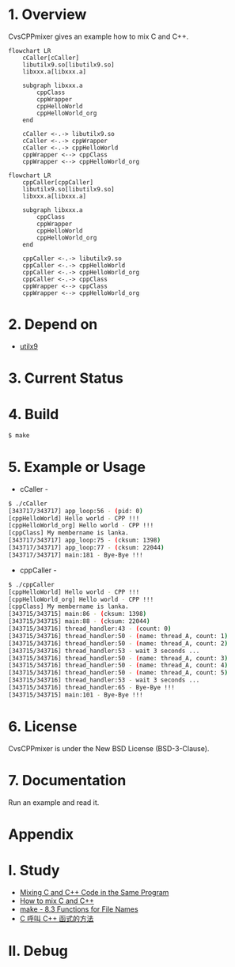 # 1. Overview

CvsCPPmixer gives an example how to mix C and C++.

```mermaid
flowchart LR
	cCaller[cCaller]
	libutilx9.so[libutilx9.so]
	libxxx.a[libxxx.a]
	
	subgraph libxxx.a
		cppClass
		cppWrapper
		cppHelloWorld
		cppHelloWorld_org
	end
	
	cCaller <-.-> libutilx9.so
	cCaller <-.-> cppWrapper
	cCaller <-.-> cppHelloWorld
	cppWrapper <--> cppClass
	cppWrapper <--> cppHelloWorld_org
```
```mermaid
flowchart LR
	cppCaller[cppCaller]
	libutilx9.so[libutilx9.so]
	libxxx.a[libxxx.a]

	subgraph libxxx.a
		cppClass
		cppWrapper
		cppHelloWorld
		cppHelloWorld_org
	end

	cppCaller <-.-> libutilx9.so
	cppCaller <-.-> cppHelloWorld
	cppCaller <-.-> cppHelloWorld_org
	cppCaller <-.-> cppClass
	cppWrapper <--> cppClass
	cppWrapper <--> cppHelloWorld_org
```

# 2. Depend on
- [utilx9](https://github.com/lankahsu520/utilx9)

# 3. Current Status




# 4. Build
```bash
$ make
```
# 5. Example or Usage
- cCaller -
```bash
$ ./cCaller
[343717/343717] app_loop:56 - (pid: 0)
[cppHelloWorld] Hello world - CPP !!!
[cppHelloWorld_org] Hello world - CPP !!!
[cppClass] My membername is lanka.
[343717/343717] app_loop:75 - (cksum: 1398)
[343717/343717] app_loop:77 - (cksum: 22044)
[343717/343717] main:181 - Bye-Bye !!!
```

- cppCaller -
```bash
$ ./cppCaller
[cppHelloWorld] Hello world - CPP !!!
[cppHelloWorld_org] Hello world - CPP !!!
[cppClass] My membername is lanka.
[343715/343715] main:86 - (cksum: 1398)
[343715/343715] main:88 - (cksum: 22044)
[343715/343716] thread_handler:43 - (count: 0)
[343715/343716] thread_handler:50 - (name: thread_A, count: 1)
[343715/343716] thread_handler:50 - (name: thread_A, count: 2)
[343715/343716] thread_handler:53 - wait 3 seconds ...
[343715/343716] thread_handler:50 - (name: thread_A, count: 3)
[343715/343716] thread_handler:50 - (name: thread_A, count: 4)
[343715/343716] thread_handler:50 - (name: thread_A, count: 5)
[343715/343716] thread_handler:53 - wait 3 seconds ...
[343715/343716] thread_handler:65 - Bye-Bye !!!
[343715/343715] main:101 - Bye-Bye !!!
```

# 6. License
CvsCPPmixer is under the New BSD License (BSD-3-Clause).


# 7. Documentation
Run an example and read it.

# Appendix

# I. Study
- [Mixing C and C++ Code in the Same Program](https://www.oracle.com/technical-resources/articles/it-infrastructure/mixing-c-and-cplusplus.html)
- [How to mix C and C++](https://isocpp.org/wiki/faq/mixing-c-and-cpp)
- [make - 8.3 Functions for File Names](https://www.gnu.org/software/make/manual/html_node/File-Name-Functions.html)
- [C 呼叫 C++ 函式的方法](http://www.huoschen.idv.tw/blog/programming/c-calling-c++-functions/)

# II. Debug

